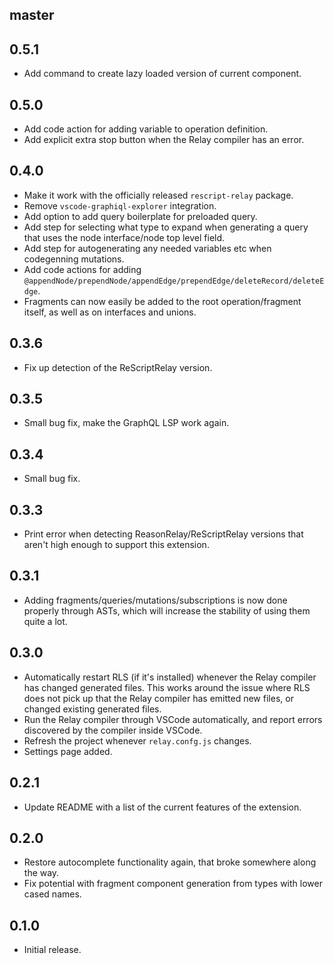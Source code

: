## master

## 0.5.1

- Add command to create lazy loaded version of current component.

## 0.5.0

- Add code action for adding variable to operation definition.
- Add explicit extra stop button when the Relay compiler has an error.

## 0.4.0

- Make it work with the officially released `rescript-relay` package.
- Remove `vscode-graphiql-explorer` integration.
- Add option to add query boilerplate for preloaded query.
- Add step for selecting what type to expand when generating a query that uses the node interface/node top level field.
- Add step for autogenerating any needed variables etc when codegenning mutations.
- Add code actions for adding `@appendNode/prependNode/appendEdge/prependEdge/deleteRecord/deleteEdge`.
- Fragments can now easily be added to the root operation/fragment itself, as well as on interfaces and unions.

## 0.3.6

- Fix up detection of the ReScriptRelay version.

## 0.3.5

- Small bug fix, make the GraphQL LSP work again.

## 0.3.4

- Small bug fix.

## 0.3.3

- Print error when detecting ReasonRelay/ReScriptRelay versions that aren't high enough to support this extension.

## 0.3.1

- Adding fragments/queries/mutations/subscriptions is now done properly through ASTs, which will increase the stability of using them quite a lot.

## 0.3.0

- Automatically restart RLS (if it's installed) whenever the Relay compiler has changed generated files. This works around the issue where RLS does not pick up that the Relay compiler has emitted new files, or changed existing generated files.
- Run the Relay compiler through VSCode automatically, and report errors discovered by the compiler inside VSCode.
- Refresh the project whenever `relay.confg.js` changes.
- Settings page added.

## 0.2.1

- Update README with a list of the current features of the extension.

## 0.2.0

- Restore autocomplete functionality again, that broke somewhere along the way.
- Fix potential with fragment component generation from types with lower cased names.

## 0.1.0

- Initial release.
